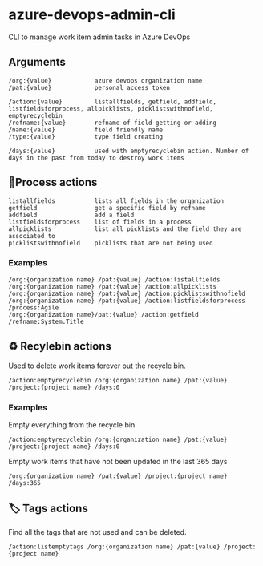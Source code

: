 # azure-devops-admin-cli
CLI to manage work item admin tasks in Azure DevOps

## Arguments

```
/org:{value}            azure devops organization name
/pat:{value}            personal access token
            
/action:{value}         listallfields, getfield, addfield, listfieldsforprocess, allpicklists, picklistswithnofield, emptyrecyclebin
/refname:{value}        refname of field getting or adding
/name:{value}           field friendly name
/type:{value}           type field creating  

/days:{value}           used with emptyrecyclebin action. Number of days in the past from today to destroy work items
```

## 📃Process actions

```
listallfields           lists all fields in the organization
getfield                get a specific field by refname
addfield                add a field
listfieldsforprocess    list of fields in a process
allpicklists            list all picklists and the field they are associated to
picklistswithnofield    picklists that are not being used
```

### Examples

```
/org:{organization name} /pat:{value} /action:listallfields
/org:{organization name} /pat:{value} /action:allpicklists
/org:{organization name} /pat:{value} /action:picklistswithnofield
/org:{organization name} /pat:{value} /action:listfieldsforprocess /process:Agile
/org:{organization name}/pat:{value} /action:getfield /refname:System.Title
```

## ♻️ Recylebin actions

Used to delete work items forever out the recycle bin.

```
/action:emptyrecyclebin /org:{organization name} /pat:{value} /project:{project name} /days:0
```

### Examples

Empty everything from the recycle bin
```
/action:emptyrecyclebin /org:{organization name} /pat:{value} /project:{project name} /days:0
```

Empty work items that have not been updated in the last 365 days
```
/org:{organization name} /pat:{value} /project:{project name} /days:365
```

## 🏷️ Tags actions

Find all the tags that are not used and can be deleted.

```
/action:listemptytags /org:{organization name} /pat:{value} /project:{project name}
```